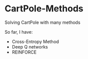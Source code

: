 # CartPole-Methods
Solving CartPole with many methods

So far, I have:
- Cross-Entropy Method
- Deep Q networks
- REINFORCE
